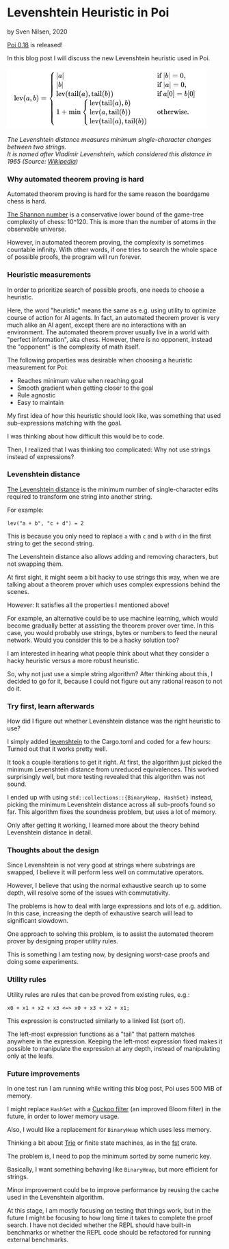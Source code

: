 # Levenshtein Heuristic in Poi
by Sven Nilsen, 2020

[Poi 0.18](https://crates.io/crates/poi) is released!

In this blog post I will discuss the new Levenshtein heuristic used in Poi.

![Levenshtein distance](https://raw.githubusercontent.com/advancedresearch/advancedresearch.github.io/master/images/lev.png)

*The Levenshtein distance measures minimum single-character changes between two strings.  
It is named after Vladimir Levenshtein, which considered this distance in 1965 (Source: [Wikipedia](https://en.wikipedia.org/wiki/Levenshtein_distance))*

### Why automated theorem proving is hard

Automated theorem proving is hard for the same reason the boardgame chess is hard.

[The Shannon number](https://en.wikipedia.org/wiki/Shannon_number) is a conservative lower bound
of the game-tree complexity of chess: 10^120.
This is more than the number of atoms in the observable universe.

However, in automated theorem proving, the complexity is sometimes countable infinity.
With other words, if one tries to search the whole space of possible proofs, the program will run forever.

### Heuristic measurements

In order to prioritize search of possible proofs, one needs to choose a heuristic.

Here, the word "heuristic" means the same as e.g. using utility to optimize course of action for AI agents.
In fact, an automated theorem prover is very much alike an AI agent, except there are no interactions with an environment.
The automated theorem prover usually live in a world with "perfect information", aka chess.
However, there is no opponent, instead the "opponent" is the complexity of math itself.

The following properties was desirable when choosing a heuristic measurement for Poi:

- Reaches minimum value when reaching goal
- Smooth gradient when getting closer to the goal
- Rule agnostic
- Easy to maintain

My first idea of how this heuristic should look like,
was something that used sub-expressions matching with the goal.

I was thinking about how difficult this would be to code.

Then, I realized that I was thinking too complicated: Why not use strings instead of expressions?

### Levenshtein distance

[The Levenshtein distance](https://en.wikipedia.org/wiki/Levenshtein_distance) is the minimum number of
single-character edits required to transform one string into another string.

For example:

```
lev("a + b", "c + d") = 2
```

This is because you only need to replace `a` with `c` and `b` with `d` in the first string to get the second string.

The Levenshtein distance also allows adding and removing characters, but not swapping them.

At first sight, it might seem a bit hacky to use strings this way,
when we are talking about a theorem prover which uses complex expressions behind the scenes.

However: It satisfies all the properties I mentioned above!

For example, an alternative could be to use machine learning,
which would become gradually better at assisting the theorem prover over time.
In this case, you would probably use strings, bytes or numbers to feed the neural network.
Would you consider this to be a hacky solution too?

I am interested in hearing what people think about what they consider a hacky heuristic versus a more robust heuristic.

So, why not just use a simple string algorithm?
After thinking about this, I decided to go for it, because I could not figure out any rational reason to not do it.

### Try first, learn afterwards

How did I figure out whether Levenshtein distance was the right heuristic to use?

I simply added [levenshtein](https://crates.io/crates/levenshtein) to the Cargo.toml
and coded for a few hours: Turned out that it works pretty well.

It took a couple iterations to get it right.
At first, the algorithm just picked the minimum Levenshtein distance from unreduced equivalences.
This worked surprisingly well, but more testing revealed that this algorithm was not sound.

I ended up with using `std::collections::{BinaryHeap, HashSet}` instead,
picking the minimum Levenshtein distance across all sub-proofs found so far.
This algorithm fixes the soundness problem, but uses a lot of memory.

Only after getting it working, I learned more about the theory behind Levenshtein distance in detail.

### Thoughts about the design

Since Levenshtein is not very good at strings where substrings are swapped,
I believe it will perform less well on commutative operators.

However, I believe that using the normal exhaustive search up to some depth,
will resolve some of the issues with commutativity.

The problems is how to deal with large expressions and lots of e.g. addition.
In this case, increasing the depth of exhaustive search will lead to significant slowdown.

One approach to solving this problem, is to assist the automated theorem prover by designing proper utility rules.

This is something I am testing now, by designing worst-case proofs and doing some experiments.

### Utility rules

Utility rules are rules that can be proved from existing rules, e.g.:

```
x0 + x1 + x2 + x3 <=> x0 + x3 + x2 + x1;
```

This expression is constructed similarly to a linked list (sort of).

The left-most expression functions as a "tail" that pattern matches anywhere in the expression.
Keeping the left-most expression fixed makes it possible to manipulate the expression at any depth,
instead of manipulating only at the leafs.

### Future improvements

In one test run I am running while writing this blog post, Poi uses 500 MiB of memory.

I might replace `HashSet` with a [Cuckoo filter](https://en.wikipedia.org/wiki/Cuckoo_filter) (an improved Bloom filter) in the future,
in order to lower memory usage.

Also, I would like a replacement for `BinaryHeap` which uses less memory.

Thinking a bit about [Trie](https://en.wikipedia.org/wiki/Trie) or finite state machines, as in the [fst](https://crates.io/crates/fst) crate.

The problem is, I need to pop the minimum sorted by some numeric key.

Basically, I want something behaving like `BinaryHeap`, but more efficient for strings.

Minor improvement could be to improve performance by reusing the cache used in the Levenshtein algorithm.

At this stage, I am mostly focusing on testing that things work,
but in the future I might be focusing to how long time it takes to complete the proof search.
I have not decided whether the REPL should have built-in benchmarks or whether the REPL code should be refactored for running external benchmarks.
